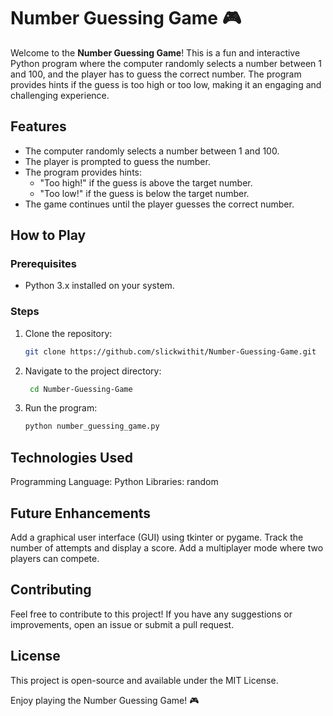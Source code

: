 # Number Guessing Game 🎮

Welcome to the **Number Guessing Game**! This is a fun and interactive Python program where the computer randomly selects a number between 1 and 100, and the player has to guess the correct number. The program provides hints if the guess is too high or too low, making it an engaging and challenging experience.


## **Features**
- The computer randomly selects a number between 1 and 100.
- The player is prompted to guess the number.
- The program provides hints:
  - "Too high!" if the guess is above the target number.
  - "Too low!" if the guess is below the target number.
- The game continues until the player guesses the correct number.

## **How to Play**

### **Prerequisites**
- Python 3.x installed on your system.

### **Steps**
1. Clone the repository:
   ```bash
   git clone https://github.com/slickwithit/Number-Guessing-Game.git

2. Navigate to the project directory:
   ```bash
    cd Number-Guessing-Game  

4. Run the program:
      ```bash
    python number_guessing_game.py

## **Technologies Used**
Programming Language: Python
Libraries: random


## **Future Enhancements**
Add a graphical user interface (GUI) using tkinter or pygame.
Track the number of attempts and display a score.
Add a multiplayer mode where two players can compete.


## **Contributing**
Feel free to contribute to this project! If you have any suggestions or improvements, open an issue or submit a pull request.

## **License**
This project is open-source and available under the MIT License.

Enjoy playing the Number Guessing Game! 🎮
